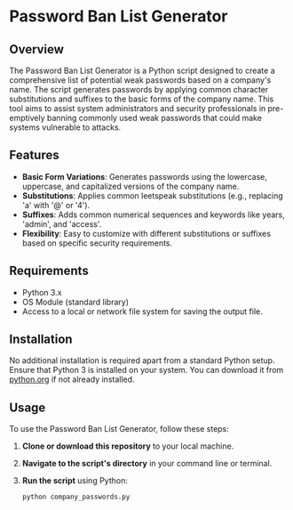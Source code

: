 # Password Ban List Generator

## Overview
The Password Ban List Generator is a Python script designed to create a comprehensive list of potential weak passwords based on a company's name. The script generates passwords by applying common character substitutions and suffixes to the basic forms of the company name. This tool aims to assist system administrators and security professionals in pre-emptively banning commonly used weak passwords that could make systems vulnerable to attacks.

## Features
- **Basic Form Variations**: Generates passwords using the lowercase, uppercase, and capitalized versions of the company name.
- **Substitutions**: Applies common leetspeak substitutions (e.g., replacing 'a' with '@' or '4').
- **Suffixes**: Adds common numerical sequences and keywords like years, 'admin', and 'access'.
- **Flexibility**: Easy to customize with different substitutions or suffixes based on specific security requirements.

## Requirements
- Python 3.x
- OS Module (standard library)
- Access to a local or network file system for saving the output file.

## Installation
No additional installation is required apart from a standard Python setup. Ensure that Python 3 is installed on your system. You can download it from [python.org](https://www.python.org/downloads/) if not already installed.

## Usage
To use the Password Ban List Generator, follow these steps:

1. **Clone or download this repository** to your local machine.
2. **Navigate to the script's directory** in your command line or terminal.
3. **Run the script** using Python:

   ```bash
   python company_passwords.py
